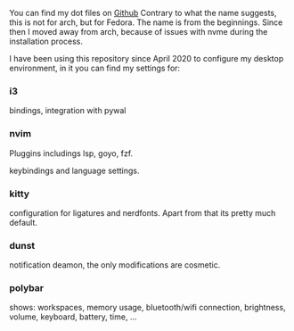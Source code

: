 You can find my dot files on [Github](https://github.com/iaquobe/archbox)
Contrary to what the name suggests, this is not for arch, but for Fedora.
The name is from the beginnings. 
Since then I moved away from arch, because of
issues with nvme during the installation process. 

I have been using this repository since April 2020 to configure my desktop
environment, in it you can find my settings for: 

### i3
bindings, integration with pywal


### nvim
Pluggins includings lsp, goyo, fzf.

keybindings and language settings.


### kitty
configuration for ligatures and nerdfonts.
Apart from that its pretty much default.

### dunst
notification deamon, the only modifications are cosmetic.

### polybar
shows: workspaces, memory usage, bluetooth/wifi connection, brightness, volume,
keyboard, battery, time, ...
